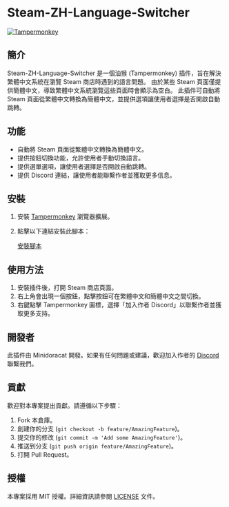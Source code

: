 # Steam-ZH-Language-Switcher

[![Tampermonkey](https://img.shields.io/badge/Tampermonkey-Script-orange.svg)](https://greasyfork.org/zh-TW/scripts/502316-steam-%E7%B9%81%E9%AB%94%E4%B8%AD%E6%96%87%E8%BD%89%E7%B0%A1%E9%AB%94%E4%B8%AD%E6%96%87)

## 簡介

Steam-ZH-Language-Switcher 是一個油猴 (Tampermonkey) 插件，旨在解決繁體中文系統在瀏覽 Steam 商店時遇到的語言問題。
由於某些 Steam 頁面僅提供簡體中文，導致繁體中文系統瀏覽這些頁面時會顯示為空白。
此插件可自動將 Steam 頁面從繁體中文轉換為簡體中文，並提供選項讓使用者選擇是否開啟自動跳轉。

## 功能

- 自動將 Steam 頁面從繁體中文轉換為簡體中文。
- 提供按鈕切換功能，允許使用者手動切換語言。
- 提供選單選項，讓使用者選擇是否開啟自動跳轉。
- 提供 Discord 連結，讓使用者能聯繫作者並獲取更多信息。

## 安裝

1. 安裝 [Tampermonkey](https://www.tampermonkey.net/) 瀏覽器擴展。
2. 點擊以下連結安裝此腳本：

   [安裝腳本](https://github.com/Minidoracat/Steam-ZH-Language-Switcher/raw/master/steam-zh-language-switcher.user.js)

## 使用方法

1. 安裝插件後，打開 Steam 商店頁面。
2. 右上角會出現一個按鈕，點擊按鈕可在繁體中文和簡體中文之間切換。
3. 右鍵點擊 Tampermonkey 圖標，選擇「加入作者 Discord」以聯繫作者並獲取更多支持。

## 開發者

此插件由 Minidoracat 開發。如果有任何問題或建議，歡迎加入作者的 [Discord](https://discord.gg/Gur2V67) 聯繫我們。

## 貢獻

歡迎對本專案提出貢獻。請遵循以下步驟：

1. Fork 本倉庫。
2. 創建你的分支 (`git checkout -b feature/AmazingFeature`)。
3. 提交你的修改 (`git commit -m 'Add some AmazingFeature'`)。
4. 推送到分支 (`git push origin feature/AmazingFeature`)。
5. 打開 Pull Request。

## 授權

本專案採用 MIT 授權。詳細資訊請參閱 [LICENSE](https://github.com/Minidoracat/Steam-ZH-Language-Switcher/blob/master/LICENSE) 文件。
